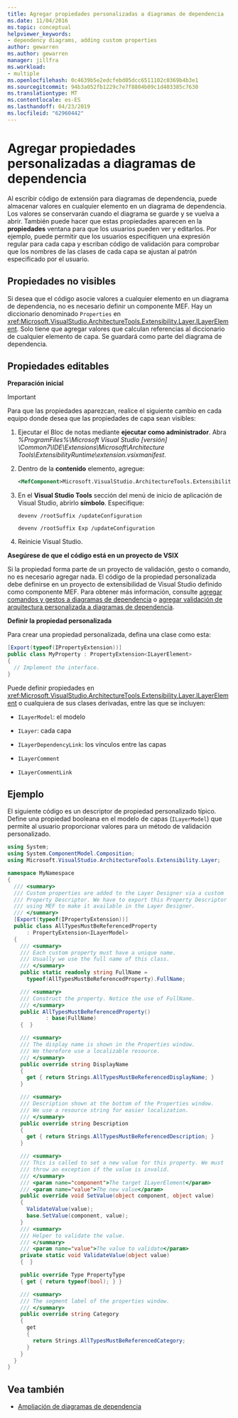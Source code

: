 ```yaml
---
title: Agregar propiedades personalizadas a diagramas de dependencia
ms.date: 11/04/2016
ms.topic: conceptual
helpviewer_keywords:
- dependency diagrams, adding custom properties
author: gewarren
ms.author: gewarren
manager: jillfra
ms.workload:
- multiple
ms.openlocfilehash: 0c4639b5e2edcfebd05dcc6511102c0369b4b3e1
ms.sourcegitcommit: 94b3a052fb1229c7e7f8804b09c1d403385c7630
ms.translationtype: MT
ms.contentlocale: es-ES
ms.lasthandoff: 04/23/2019
ms.locfileid: "62960442"
---
```

# <a name="add-custom-properties-to-dependency-diagrams"></a>Agregar propiedades personalizadas a diagramas de dependencia

Al escribir código de extensión para diagramas de dependencia, puede almacenar valores en cualquier elemento en un diagrama de dependencia. Los valores se conservarán cuando el diagrama se guarde y se vuelva a abrir. También puede hacer que estas propiedades aparecen en la **propiedades** ventana para que los usuarios pueden ver y editarlos. Por ejemplo, puede permitir que los usuarios especifiquen una expresión regular para cada capa y escriban código de validación para comprobar que los nombres de las clases de cada capa se ajustan al patrón especificado por el usuario.

## <a name="non-visible-properties"></a>Propiedades no visibles

Si desea que el código asocie valores a cualquier elemento en un diagrama de dependencia, no es necesario definir un componente MEF. Hay un diccionario denominado `Properties` en <xref:Microsoft.VisualStudio.ArchitectureTools.Extensibility.Layer.ILayerElement>. Solo tiene que agregar valores que calculan referencias al diccionario de cualquier elemento de capa. Se guardará como parte del diagrama de dependencia.

## <a name="editable-properties"></a>Propiedades editables

**Preparación inicial**

> [!IMPORTANT]
> Para que las propiedades aparezcan, realice el siguiente cambio en cada equipo donde desea que las propiedades de capa sean visibles:
>
> 1. Ejecutar el Bloc de notas mediante **ejecutar como administrador**. Abra *%ProgramFiles%\Microsoft Visual Studio [versión] \Common7\IDE\Extensions\Microsoft\Architecture Tools\ExtensibilityRuntime\extension.vsixmanifest*.
> 2. Dentro de la **contenido** elemento, agregue:
>
>     ```xml
>     <MefComponent>Microsoft.VisualStudio.ArchitectureTools.Extensibility.Layer.Provider.dll</MefComponent>
>     ```
>
> 3. En el **Visual Studio Tools** sección del menú de inicio de aplicación de Visual Studio, abrirlo **símbolo**. Especifique:
>
>      `devenv /rootSuffix /updateConfiguration`
>
>      `devenv /rootSuffix Exp /updateConfiguration`
> 4. Reinicie Visual Studio.

**Asegúrese de que el código está en un proyecto de VSIX**

Si la propiedad forma parte de un proyecto de validación, gesto o comando, no es necesario agregar nada. El código de la propiedad personalizada debe definirse en un proyecto de extensibilidad de Visual Studio definido como componente MEF. Para obtener más información, consulte [agregar comandos y gestos a diagramas de dependencia](../modeling/add-commands-and-gestures-to-layer-diagrams.md) o [agregar validación de arquitectura personalizada a diagramas de dependencia](../modeling/add-custom-architecture-validation-to-layer-diagrams.md).

**Definir la propiedad personalizada**

Para crear una propiedad personalizada, defina una clase como esta:

```csharp
[Export(typeof(IPropertyExtension))]
public class MyProperty : PropertyExtension<ILayerElement>
{
  // Implement the interface.
}
```

Puede definir propiedades en <xref:Microsoft.VisualStudio.ArchitectureTools.Extensibility.Layer.ILayerElement> o cualquiera de sus clases derivadas, entre las que se incluyen:

- `ILayerModel`: el modelo

- `ILayer`: cada capa

- `ILayerDependencyLink`: los vínculos entre las capas

- `ILayerComment`

- `ILayerCommentLink`

## <a name="example"></a>Ejemplo

El siguiente código es un descriptor de propiedad personalizado típico. Define una propiedad booleana en el modelo de capas (`ILayerModel`) que permite al usuario proporcionar valores para un método de validación personalizado.

```csharp
using System;
using System.ComponentModel.Composition;
using Microsoft.VisualStudio.ArchitectureTools.Extensibility.Layer;

namespace MyNamespace
{
  /// <summary>
  /// Custom properties are added to the Layer Designer via a custom
  /// Property Descriptor. We have to export this Property Descriptor
  /// using MEF to make it available in the Layer Designer.
  /// </summary>
  [Export(typeof(IPropertyExtension))]
  public class AllTypesMustBeReferencedProperty
      : PropertyExtension<ILayerModel>
  {
    /// <summary>
    /// Each custom property must have a unique name.
    /// Usually we use the full name of this class.
    /// </summary>
    public static readonly string FullName =
      typeof(AllTypesMustBeReferencedProperty).FullName;

    /// <summary>
    /// Construct the property. Notice the use of FullName.
    /// </summary>
    public AllTypesMustBeReferencedProperty()
            : base(FullName)
    {  }

    /// <summary>
    /// The display name is shown in the Properties window.
    /// We therefore use a localizable resource.
    /// </summary>
    public override string DisplayName
    {
      get { return Strings.AllTypesMustBeReferencedDisplayName; }
    }

    /// <summary>
    /// Description shown at the bottom of the Properties window.
    /// We use a resource string for easier localization.
    /// </summary>
    public override string Description
    {
      get { return Strings.AllTypesMustBeReferencedDescription; }
    }

    /// <summary>
    /// This is called to set a new value for this property. We must
    /// throw an exception if the value is invalid.
    /// </summary>
    /// <param name="component">The target ILayerElement</param>
    /// <param name="value">The new value</param>
    public override void SetValue(object component, object value)
    {
      ValidateValue(value);
      base.SetValue(component, value);
    }
    /// <summary>
    /// Helper to validate the value.
    /// </summary>
    /// <param name="value">The value to validate</param>
    private static void ValidateValue(object value)
    {  }

    public override Type PropertyType
    { get { return typeof(bool); } }

    /// <summary>
    /// The segment label of the properties window.
    /// </summary>
    public override string Category
    {
      get
      {
        return Strings.AllTypesMustBeReferencedCategory;
      }
    }
  }
}
```

## <a name="see-also"></a>Vea también

- [Ampliación de diagramas de dependencia](../modeling/extend-layer-diagrams.md)
